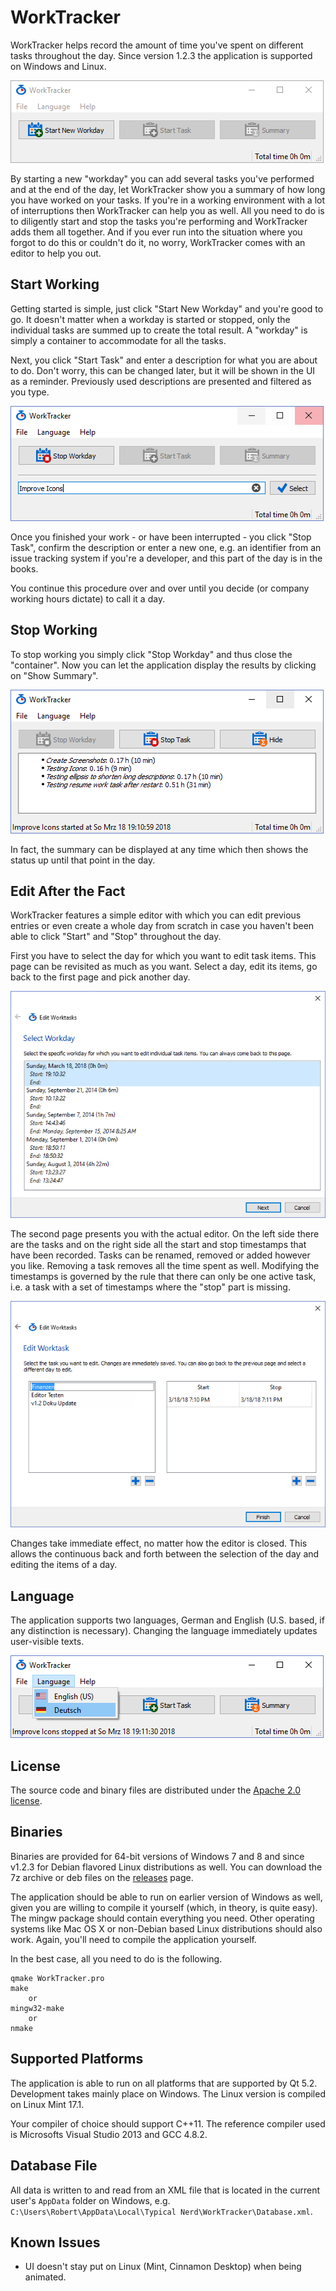 WorkTracker
===========

WorkTracker helps record the amount of time you've spent on different tasks throughout the day. Since version 1.2.3 the application is supported on Windows and Linux.

![Main UI](https://raw.githubusercontent.com/drunk-on-pain/WorkTracker/master/img/Main%20UI.png)

By starting a new "workday" you can add several tasks you've performed and at the end of the day, let WorkTracker show you a summary of how long you have worked on your tasks. If you're in a working environment with a lot of interruptions then WorkTracker can help you as well. All you need to do is to diligently start and stop the tasks you're performing and WorkTracker adds them all together. And if you ever run into the situation where you forgot to do this or couldn't do it, no worry, WorkTracker comes with an editor to help you out.

## Start Working

Getting started is simple, just click "Start New Workday" and you're good to go. It doesn't matter when a workday is started or stopped, only the individual tasks are summed up to create the total result. A "workday" is simply a container to accommodate for all the tasks.

Next, you click "Start Task" and enter a description for what you are about to do. Don't worry, this can be changed later, but it will be shown in the UI as a reminder. Previously used descriptions are presented and filtered as you type.

![Start Task](https://raw.githubusercontent.com/drunk-on-pain/WorkTracker/master/img/Start%20Task.png)

Once you finished your work - or have been interrupted - you click "Stop Task", confirm the description or enter a new one, e.g. an identifier from an issue tracking system if you're a developer, and this part of the day is in the books.

You continue this procedure over and over until you decide (or company working hours dictate) to call it a day.

## Stop Working

To stop working you simply click "Stop Workday" and thus close the "container". Now you can let the application display the results by clicking on "Show Summary".

![Summary](https://raw.githubusercontent.com/drunk-on-pain/WorkTracker/master/img/Summary.png)

In fact, the summary can be displayed at any time which then shows the status up until that point in the day.

## Edit After the Fact

WorkTracker features a simple editor with which you can edit previous entries or even create a whole day from scratch in case you haven't been able to click "Start" and "Stop" throughout the day.

First you have to select the day for which you want to edit task items. This page can be revisited as much as you want. Select a day, edit its items, go back to the first page and pick another day.

![Edit-Day](https://raw.githubusercontent.com/drunk-on-pain/WorkTracker/master/img/Editor%20Page%201.png)

The second page presents you with the actual editor. On the left side there are the tasks and on the right side all the start and stop timestamps that have been recorded. Tasks can be renamed, removed or added however you like. Removing a task removes all the time spent as well. Modifying the timestamps is governed by the rule that there can only be one active task, i.e. a task with a set of timestamps where the "stop" part is missing.

![Edit-Tasks](https://raw.githubusercontent.com/drunk-on-pain/WorkTracker/master/img/Editor%20Page%202.png)

Changes take immediate effect, no matter how the editor is closed. This allows the continuous back and forth between the selection of the day and editing the items of a day.

## Language

The application supports two languages, German and English (U.S. based, if any distinction is necessary). Changing the language immediately updates user-visible texts.

![Language](https://raw.githubusercontent.com/drunk-on-pain/WorkTracker/master/img/Language.png)

## License

The source code and binary files are distributed under the [Apache 2.0 license](http://www.apache.org/licenses/LICENSE-2.0).

## Binaries

Binaries are provided for 64-bit versions of Windows 7 and 8 and since v1.2.3 for Debian flavored Linux distributions as well. You can download the 7z archive or deb files on the [releases][] page.

The application should be able to run on earlier version of Windows as well, given you are willing to compile it yourself (which, in theory, is quite easy). The mingw package should contain everything you need. Other operating systems like Mac OS X or non-Debian based Linux distributions should also work. Again, you'll need to compile the application yourself.

In the best case, all you need to do is the following.

    qmake WorkTracker.pro
    make 
        or 
    mingw32-make 
        or 
    nmake
    

## Supported Platforms

The application is able to run on all platforms that are supported by Qt 5.2. Development takes mainly place on Windows. The Linux version is compiled on Linux Mint 17.1.

Your compiler of choice should support C++11. The reference compiler used is Microsofts Visual Studio 2013 and GCC 4.8.2.

## Database File

All data is written to and read from an XML file that is located in the current user's `AppData` folder on Windows, e.g. `C:\Users\Robert\AppData\Local\Typical Nerd\WorkTracker\Database.xml`.

## Known Issues

*   UI doesn't stay put on Linux (Mint, Cinnamon Desktop) when being animated.

[releases]: https://github.com/drunk-on-pain/WorkTracker/releases
